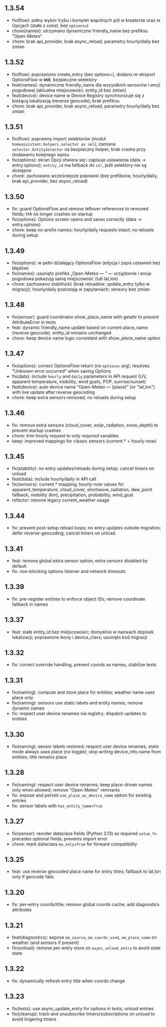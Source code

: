 ## 1.3.54
- fix(flow): pełny wybór trybu i komplet wspólnych pól w kreatorze oraz w Opcjach (stałe z const, bez `options=`)
- chore(names): utrzymano dynamiczne friendly_name bez prefiksu "Open-Meteo"
- chore: brak api_provider, brak async_reload, parametry hourly/daily bez zmian

## 1.3.52
- fix(flow): poprawiono create_entry (bez options=), dodano re-eksport OptionsFlow w __init__, bezpieczne selektory
- feat(names): dynamiczne friendly_name dla wszystkich sensorów i encji pogodowej (aktualna miejscowość; entity_id bez zmian)
- feat(device): device name w Device Registry synchronizuje się z bieżącą lokalizacją (reverse geocode); brak prefiksu
- chore: brak api_provider, brak async_reload, parametry hourly/daily bez zmian

## 1.3.51
- fix(flow): poprawny import selektorów (moduł `homeassistant.helpers.selector as sel`); zamiana `selector.EntitySelector` na bezpieczny helper; brak crasha przy dodawaniu kolejnego wpisu
- fix(options): ekran Opcji otwiera się i zapisuje ustawienia (data → entry.options); `entity_id` ma fallback do `str`, jeśli selektory nie są dostępne
- chore: zachowano wcześniejsze poprawki (bez prefiksów, hourly/daily, brak api_provider, bez async_reload)

## 1.3.50
- fix: guard OptionsFlow and remove leftover references to removed fields; HA no longer crashes on startup
- fix(options): Options screen opens and saves correctly (data → entry.options)
- chore: keep no-prefix names; hourly/daily requests intact; no reloads during setup

## 1.3.49
- fix(options): w pełni działający OptionsFlow (edycja i zapis ustawień bez błędów)
- fix(names): usunięto prefiks „Open-Meteo — ” — urządzenie i encja pogodowa pokazują samą miejscowość (lub lat,lon)
- chore: zachowano stabilność (brak reloadów; update_entry tylko w migracji); hourly/daily pozostają w zapytaniach; sensory bez zmian

## 1.3.48
- fix(sensor): guard coordinator.show_place_name with getattr to prevent AttributeError in tests
- feat: dynamic friendly_name update based on current place_name (reverse geocode), entity_id remains unchanged
- chore: keep device name logic consistent with show_place_name option

## 1.3.47
- fix(options): correct OptionsFlow return (no `options=` arg); resolves "Unknown error occurred" when saving Options
- fix(data): include `hourly` and `daily` parameters in API request (UV, apparent temperature, visibility, wind gusts, POP, sunrise/sunset)
- feat(device): auto device name "Open-Meteo — {place}" (or "lat,lon") with live update after reverse geocoding
- chore: keep extra sensors removed; no reloads during setup

## 1.3.46
- fix: remove extra sensors (cloud_cover, solar_radiation, snow_depth) to prevent startup crashes
- chore: trim hourly request to only required variables
- keep: improved mappings for classic sensors (current.* + hourly-now)

## 1.3.45
- fix(stability): no entry updates/reloads during setup; cancel timers on unload
- feat(data): include hourly/daily in API call
- fix(sensors): current.* mapping; hourly-now values for apparent_temperature, cloud_cover, shortwave_radiation, dew_point fallback, visibility (km), precipitation, probability, wind_gust
- refactor: remove legacy current_weather usage

## 1.3.44
- fix: prevent post-setup reload loops; no entry updates outside migration; defer reverse-geocoding; cancel timers on unload.

## 1.3.41
- feat: remove global extra sensor option; extra sensors disabled by default
- fix: non-blocking options listener and network timeouts

## 1.3.39
- fix: pre-register entities to enforce object IDs; remove coordinate fallback in names

## 1.3.37
- feat: stałe entity_id bez miejscowości; domyślnie w nazwach dopisek lokalizacji; poprawione ikony i device_class; usunięto kod migracji

## 1.3.32
- fix: correct override handling, prevent coords as names, stabilize tests

## 1.3.31
- fix(naming): compute and store place for entities; weather name uses place only
- fix(naming): sensors use static labels and entity names; remove dynamic names
- fix: respect user device renames via registry; dispatch updates to entities

## 1.3.30
- fix(naming): sensor labels restored; respect user device renames; static mode always uses place (no toggle); stop writing device_info.name from entities; title remains place

## 1.3.28
- fix(naming): respect user device renames; keep place-driven names only when allowed; remove "Open-Meteo" remnants
- fix: expose and persist `use_place_as_device_name` option for existing entries
- fix: sensor labels with `has_entity_name=True`

## 1.3.27
- fix(sensor): reorder dataclass fields (Python 3.13) so required `value_fn` precedes optional fields; prevents import error
- chore: mark dataclass `kw_only=True` for forward compatibility

## 1.3.25
- feat: use reverse geocoded place name for entry titles; fallback to lat,lon only if geocode fails

## 1.3.20
- fix: per-entry coords/title; remove global coords cache; add diagnostics attributes

## 1.3.21
- feat(diagnostics): expose `om_source`, `om_coords_used`, `om_place_name` on weather (and sensors if present)
- fix(unload): remove per-entry store on `async_unload_entry` to avoid stale state

## 1.3.22
- fix: dynamically refresh entry title when coords change

## 1.3.23
- fix(tests): use async_update_entry for options in tests; unload entries
- fix(cleanup): track and unsubscribe timers/subscriptions on unload to avoid lingering timers
